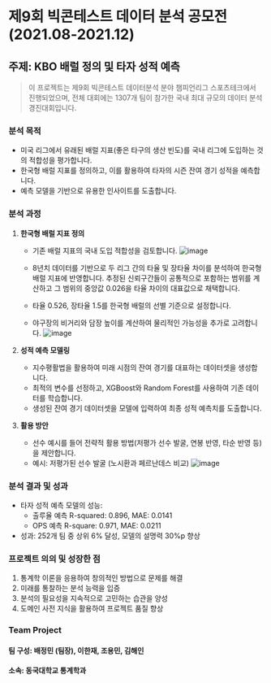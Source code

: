 # 제9회 빅콘테스트 데이터 분석 공모전 (2021.08-2021.12)

## 주제: KBO 배럴 정의 및 타자 성적 예측
> 이 프로젝트는 제9회 빅콘테스트 데이터분석 분야 챔피언리그 스포츠테크에서 진행되었으며, 전체 대회에는 1307개 팀이 참가한 국내 최대 규모의 데이터 분석 경진대회입니다.

### 분석 목적
- 미국 리그에서 유래된 배럴 지표(좋은 타구의 생산 빈도)를 국내 리그에 도입하는 것의 적합성을 평가합니다.
- 한국형 배럴 지표를 정의하고, 이를 활용하여 타자의 시즌 잔여 경기 성적을 예측합니다.
- 예측 모델을 기반으로 유용한 인사이트를 도출합니다.

### 분석 과정
1. **한국형 배럴 지표 정의**
   - 기존 배럴 지표의 국내 도입 적합성을 검토합니다.
     ![image](https://github.com/JeongMinbbbb/21.08-21.12_BigContest_9th/assets/130365764/8c79e809-d4be-472e-9c27-dd87a090d9e3)

   - 8년치 데이터를 기반으로 두 리그 간의 타율 및 장타율 차이를 분석하여 한국형 배럴 지표에 반영합니다. 추정된 신뢰구간들이 공통적으로 포함하는 범위를 계산하고 그 범위의 중앙값 0.026을 타율 차이의 대표값으로 채택합니다.
   - 타율 0.526, 장타율 1.5를 한국형 배럴의 선별 기준으로 설정합니다.
   - 야구장의 비거리와 담장 높이를 계산하여 물리적인 가능성을 추가로 고려합니다.
     ![image](https://github.com/JeongMinbbbb/21.08-21.12_BigContest_9th/assets/130365764/fd70494b-d543-4952-ac4a-6acbe678a3d7)


2. **성적 예측 모델링**
   - 지수평활법을 활용하여 미래 시점의 잔여 경기를 대표하는 데이터셋을 생성합니다.
   - 최적의 변수를 선정하고, XGBoost와 Random Forest를 사용하여 기존 데이터를 학습합니다.
   - 생성된 잔여 경기 데이터셋을 모델에 입력하여 최종 성적 예측치를 도출합니다.

3. **활용 방안**
   - 선수 예시를 들어 전략적 활용 방법(저평가 선수 발굴, 연봉 반영, 타순 반영 등)을 제안합니다.
   - 예시: 저평가된 선수 발굴 (노시환과 페르난데스 비교)
     ![image](https://github.com/JeongMinbbbb/21.08-21.12_BigContest_9th/assets/130365764/07953fb7-5f02-4326-aa27-1f061c8c70a2)


### 분석 결과 및 성과
- 타자 성적 예측 모델의 성능:
   - 출루율 예측 R-squared: 0.896, MAE: 0.0141
   - OPS 예측 R-square: 0.971, MAE: 0.0211
- 성과: 252개 팀 중 상위 6% 달성, 모델의 설명력 30%p 향상

### 프로젝트 의의 및 성장한 점
1. 통계학 이론을 응용하여 창의적인 방법으로 문제를 해결
2. 미래를 통찰하는 분석 능력을 입증
3. 분석의 필요성을 지속적으로 고민하는 습관을 양성
4. 도메인 사전 지식을 활용하여 프로젝트 품질 향상

### Team Project
#### 팀 구성: 배정민 (팀장), 이한재, 조용민, 김해인
#### 소속: 동국대학교 통계학과
